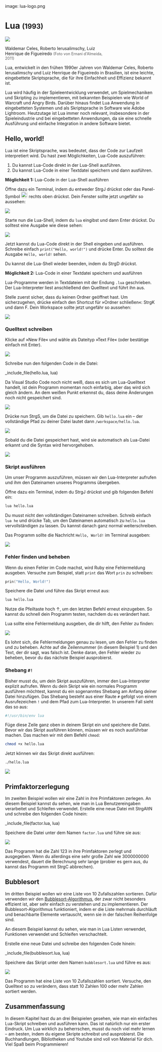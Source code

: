 <div class='meta'>
image: lua-logo.png
</div>

# Lua <span style='font-size: 80%;'>(1993)</span>

<div class='floatright' style='width: 24em;'>
    <img src='lua-team.webp'>
    <p>
        Waldemar Celes, Roberto Ierusalimschy, Luiz Henrique de Figueiredo
        <span style='font-size: 90%; opacity: 0.7;'>(Foto von Ernani d'Almeida, 2011)</span>
    </p>
</div>

<p class='abstract'>
Lua, entwickelt in den frühen 1990er Jahren von Waldemar Celes, Roberto Ierusalimschy und Luiz Henrique de Figueiredo in Brasilien, ist eine leichte, eingebettete Skriptsprache, die für ihre Einfachheit und Effizienz bekannt ist.
</p>

Lua wird häufig in der Spieleentwicklung verwendet, um Spielmechaniken und Skripting zu implementieren, mit bekannten Beispielen wie World of Warcraft und Angry Birds. Darüber hinaus findet Lua Anwendung in eingebetteten Systemen und als Skriptsprache in Software wie Adobe Lightroom. Heutzutage ist Lua immer noch relevant, insbesondere in der Spieleindustrie und bei eingebetteten Anwendungen, da sie eine schnelle Ausführung und einfache Integration in andere Software bietet.

## Hello, world!

Lua ist eine Skriptsprache, was bedeutet, dass der Code zur Laufzeit interpretiert wird. Du hast zwei Möglichkeiten, Lua-Code auszuführen:

1. Du kannst Lua-Code direkt in der Lua-Shell ausführen.
2. Du kannst Lua-Code in einer Textdatei speichern und dann ausführen.

**Möglichkeit 1:** Lua-Code in der Lua-Shell ausführen

Öffne dazu ein Terminal, indem du entweder <span class='key'>Strg</span><span class='key'>J</span> drückst oder das Panel-Symbol <img src='../basics/panel.webp' style='border-radius: 4px; height: 1.5em;'> rechts oben drückst. Dein Fenster sollte jetzt ungefähr so aussehen:

<img class='full' src='code-with-terminal.webp'>

Starte nun die Lua-Shell, indem du `lua` eingibst und dann <span class='key'>Enter</span> drückst. Du solltest eine Ausgabe wie diese sehen:

<img class='full' src='lua-shell.webp'>

Jetzt kannst du Lua-Code direkt in der Shell eingeben und ausführen. Schreibe einfach `print("Hello, world!")` und drücke <span class='key'>Enter</span>. Du solltest die Ausgabe `Hello, world!` sehen.

Du kannst die Lua-Shell wieder beenden, indem du <span class='key'>Strg</span><span class='key'>D</span> drückst.

**Möglichkeit 2:** Lua-Code in einer Textdatei speichern und ausführen

Lua-Programme werden in Textdateien mit der Endung `.lua` geschrieben. Der Lua-Interpreter liest anschließend den Quelltext und führt ihn aus.

Stelle zuerst sicher, dass du keinen Ordner geöffnet hast. Um sicherzugehen, drücke einfach den Shortcut für »Ordner schließen«: <span class='key'>Strg</span><span class='key'>K</span> und dann <span class='key'>F</span>. Dein Workspace sollte jetzt ungefähr so aussehen:

<img class='full' src='fresh-start.webp'>

### Quelltext schreiben

Klicke auf »New File« und wähle als Dateityp »Text File« (oder bestätige einfach mit <span class='key'>Enter</span>).

<img class='full' src='choose-filename.webp'>

Schreibe nun den folgenden Code in die Datei:

_include_file(hello.lua, lua)

Da Visual Studio Code noch nicht weiß, dass es sich um Lua-Quelltext handelt, ist dein Programm momentan noch einfarbig, aber das wird sich gleich ändern. An dem weißen Punkt erkennst du, dass deine Änderungen noch nicht gespeichert sind.

<img class='full' src='no-syntax-highlighting.webp'>

Drücke nun <span class='key'>Strg</span><span class='key'>S</span>, um die Datei zu speichern. Gib `hello.lua` ein – der vollständige Pfad zu deiner Datei lautet dann `/workspace/hello.lua`.

<img class='full' src='enter-filename.webp'>

Sobald du die Datei gespeichert hast, wird sie automatisch als Lua-Datei erkannt und die Syntax wird hervorgehoben.

<img class='full' src='syntax-highlighting.webp'>

### Skript ausführen

Um unser Programm auszuführen, müssen wir den Lua-Interpreter aufrufen und ihm den Dateinamen unseres Programms übergeben.

Öffne dazu ein Terminal, indem du <span class='key'>Strg</span><span class='key'>J</span> drückst und gib folgenden Befehl ein:

```bash
lua hello.lua
```

<div class='hint'>
Du musst nicht den vollständigen Dateinamen schreiben. Schreib einfach <code>lua he</code> und drücke <span class='key'>Tab</span>, um den Dateinamen automatisch zu <code>hello.lua</code> vervollständigen zu lassen. Du kannst danach ganz normal weiterschreiben.
</div>

Das Programm sollte die Nachricht `Hello, World!` im Terminal ausgeben:

<img class='full' src='hello.webp'>

### Fehler finden und beheben

Wenn du einen Fehler im Code machst, wird Ruby eine Fehlermeldung ausgeben. Versuche zum Beispiel, statt `print` das Wort `prin` zu schreiben:

```lua
prin("Hello, World!")
```

Speichere die Datei und führe das Skript erneut aus:

```bash
lua hello.lua
```

<div class='hint'>
Nutze die Pfeiltaste hoch <span class='key'>↑</span>, um den letzten Befehl erneut einzugeben. So kannst du schnell dein Programm testen, nachdem du es verändert hast.
</div>

Lua sollte eine Fehlermeldung ausgeben, die dir hilft, den Fehler zu finden:

<img class='full' src='hello-error.webp'>

Es lohnt sich, die Fehlermeldungen genau zu lesen, um den Fehler zu finden und zu beheben. Achte auf die Zeilennummer (in diesem Beispiel 1) und den Text, der dir sagt, was falsch ist. Denke daran, den Fehler wieder zu beheben, bevor du das nächste Beispiel ausprobierst.

### Shebang `#!`

Bisher musst du, um dein Skript auszuführen, immer den Lua-Interpreter explizit aufrufen. Wenn du dein Skript wie ein normales Programm ausführen möchtest, kannst du ein sogenanntes Shebang am Anfang deiner Datei hinzufügen. Das Shebang besteht aus einer Raute `#` gefolgt von einem Ausrufezeichen `!` und dem Pfad zum Lua-Interpreter. In unserem Fall sieht das so aus:

```lua
#!/usr/bin/env lua
```

Füge diese Zeile ganz oben in deinem Skript ein und speichere die Datei. Bevor wir das Skript ausführen können, müssen wir es noch ausführbar machen. Das machen wir mit dem Befehl `chmod`:

```bash
chmod +x hello.lua
```
Jetzt können wir das Skript direkt ausführen:

```bash
./hello.lua
```

<img class='full' src='shebang.webp'>

## Primfaktorzerlegung

Im zweiten Beispiel wollen wir eine Zahl in ihre Primfaktoren zerlegen.
An diesem Beispiel kannst du sehen, wie man in Lua Benutzereingaben verarbeitet und Schleifen verwendet.
Erstelle eine neue Datei mit <span class='key'>Strg</span><span class='key'>Alt</span><span class='key'>N</span> und schreibe den folgenden Code hinein:

_include_file(factor.lua, lua)

Speichere die Datei unter dem Namen `factor.lua` und führe sie aus:

<img class='full' src='try-factor.webp'>

Das Programm hat die Zahl 123 in ihre Primfaktoren zerlegt und ausgegeben. Wenn du allerdings eine sehr große Zahl wie 3000000000 verwendest, dauert die Berechnung sehr lange (probier es gern aus, du kannst das Programm mit <span class='key'>Strg</span><span class='key'>C</span> abbrechen).

## Bubblesort

Im dritten Beispiel wollen wir eine Liste von 10 Zufallszahlen sortieren. Dafür verwenden wir den [Bubblesort-Algorithmus](https://de.wikipedia.org/wiki/Bubblesort), der zwar nicht besonders effizient ist, aber sehr einfach zu verstehen und zu implementieren. Der Bubblesort-Algorithmus funktioniert, indem er die Liste mehrmals durchläuft und benachbarte Elemente vertauscht, wenn sie in der falschen Reihenfolge sind.

An diesem Beispiel kannst du sehen, wie man in Lua Listen verwendet, Funktionen verwendet und Schleifen verschachtelt.

Erstelle eine neue Datei und schreibe den folgenden Code hinein:

_include_file(bubblesort.lua, lua)

Speichere das Skript unter dem Namen `bubblesort.lua` und führe es aus:

<img class='full' src='bubblesort.webp'>

Das Programm hat eine Liste von 10 Zufallszahlen sortiert. Versuche, den Quelltext so zu verändern, dass statt 10 Zahlen 100 oder mehr Zahlen sortiert werden.

## Zusammenfassung

In diesem Kapitel hast du an drei Beispielen gesehen, wie man ein einfaches Lua-Skript schreiben und ausführen kann. Das ist natürlich nur ein erster Eindruck. Um Lua wirklich zu beherrschen, musst du noch viel mehr lernen – am besten, indem du eigene Skripte schreibst und ausprobierst. Die Buchhandlungen, Bibliotheken und Youtube sind voll von Material für dich. Viel Spaß beim Programmieren!